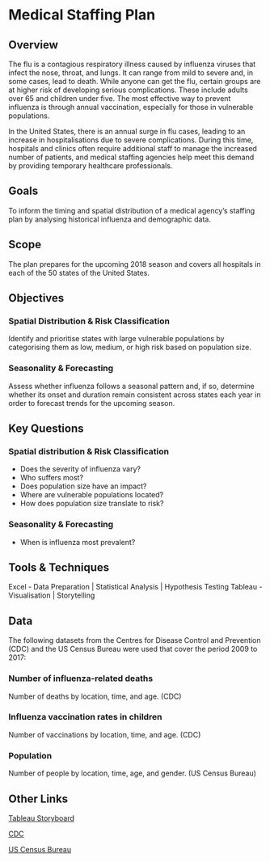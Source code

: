 # Medical Staffing Plan
## Overview
The flu is a contagious respiratory illness caused by influenza viruses that infect the nose, throat, and lungs. It can range from mild to severe and, in some cases, lead to death. While anyone can get the flu, certain groups are at higher risk of developing serious complications. These include adults over 65 and children under five. The most effective way to prevent influenza is through annual vaccination, especially for those in vulnerable populations.

In the United States, there is an annual surge in flu cases, leading to an increase in hospitalisations due to severe complications. During this time, hospitals and clinics often require additional staff to manage the increased number of patients, and medical staffing agencies help meet this demand by providing temporary healthcare professionals.

## Goals
To inform the timing and spatial distribution of a medical agency’s staffing plan by analysing historical influenza and demographic data.

## Scope
The plan prepares for the upcoming 2018 season and covers all hospitals in each of the 50 states of the United States.

## Objectives
### Spatial Distribution & Risk Classification
Identify and prioritise states with large vulnerable populations by categorising them as low, medium, or high risk based on population size.
### Seasonality & Forecasting
Assess whether influenza follows a seasonal pattern and, if so, determine whether its onset and duration remain consistent across states each year in order to forecast trends for the upcoming season.

## Key Questions
### Spatial distribution & Risk Classification
- Does the severity of influenza vary?
- Who suffers most?
- Does population size have an impact?
- Where are vulnerable populations located?
- How does population size translate to risk?
### Seasonality & Forecasting
- When is influenza most prevalent?

## Tools & Techniques
Excel - Data Preparation | Statistical Analysis | Hypothesis Testing
Tableau - Visualisation | Storytelling

## Data
The following datasets from the Centres for Disease Control and Prevention (CDC) and the US Census Bureau were used that cover the period 2009 to 2017:
### Number of influenza-related deaths
Number of deaths by location, time, and age. (CDC)
### Influenza vaccination rates in children
Number of vaccinations by location, time, and age. (CDC)
### Population
Number of people by location, time, age, and gender. (US Census Bureau)

## Other Links
[Tableau Storyboard]([https://example.com](https://public.tableau.com/views/InfluenzaSeason_17337130832630/Story1?:language=en-GB&:sid=&:redirect=auth&:display_count=n&:origin=viz_share_link))

[CDC](https://wonder.cdc.gov/ucd-icd10.html)

[US Census Bureau](https://data.census.gov)
